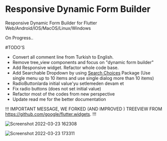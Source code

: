 # Responsive Dynamic Form Builder

Responsive Dynamic Form Builder for Flutter Web/Android/IOS/MacOS/Linux/Windows

On Progress..

#TODO'S

- Convert all comment line from Turkish to English.
- Remove tree_view components and focus on "dynamic form builder"
- Add Responsive widget. Refactor whole code base.
- Add Searchable Dropdown by using [Search Choices](https://pub.dev/packages/search_choices) Package (Use single menu up to 10 items and use single dialog more than 10 items)
- RadioButtonlarda initial value'yu setlemeden devam et
- Fix radio buttons (does not set initial value)
- Refactor most of the codes from new perspective
- Update read me for the better documentation

!!! IMPORTANT MESSAGE, WE FORKED (AND IMPROVED ) TREEVIEW FROM https://github.com/google/flutter.widgets. !!!

![Screenshot 2022-03-23 162308](https://user-images.githubusercontent.com/50709618/159709374-f532f55d-2b92-4d1a-b1a7-e7151c7c15e2.png)

![Screenshot 2022-03-23 173311](https://user-images.githubusercontent.com/50709618/159723886-9beea463-c89a-4f19-b91f-5eada40936b3.png)
